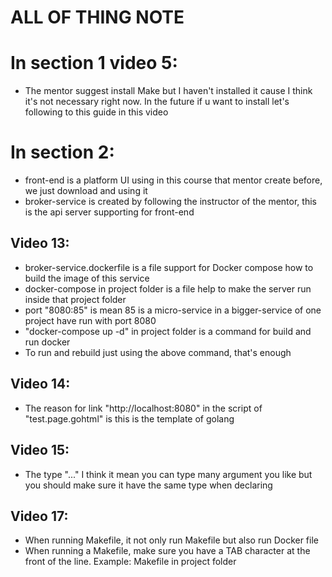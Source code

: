 # ALL OF THING NOTE

# In section 1 video 5: 
- The mentor suggest install Make but I haven't installed it cause I think it's not necessary right now. In the future if u want to install let's following to this guide in this video

# In section 2:
- front-end is a platform UI using in this course that mentor create before, we just download and using it
- broker-service is created by following the instructor of the mentor, this is the api server supporting for front-end
## Video 13:
- broker-service.dockerfile is a file support for Docker compose how to build the image of this service
- docker-compose in project folder is a file help to make the server run inside that project folder
- port "8080:85" is mean 85 is a micro-service in a bigger-service of one project have run with port 8080
- "docker-compose up -d" in project folder is a command for build and run docker
- To run and rebuild just using the above command, that's enough

## Video 14: 
- The reason for link "http:\/\/localhost:8080" in the script of "test.page.gohtml" is this is the template of golang

## Video 15: 
- The type "..." I think it mean you can type many argument you like but you should make sure it have the same type when declaring

## Video 17: 
- When running Makefile, it not only run Makefile but also run Docker file
- When running a Makefile, make sure you have a TAB character at the front of the line.
Example: Makefile in project folder 
